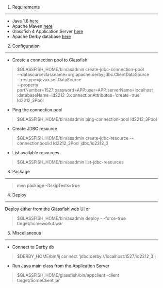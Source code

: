  1. Requirements
--------------------
 * Java 1.8 [here](http://www.oracle.com/technetwork/java/javase/downloads/index.html)
 * Apache Maven [here](https://maven.apache.org/)
 * Glassfish 4 Application Server [here](https://glassfish.java.net/)
 * Apache Derby database [here](https://db.apache.org/derby/)

 2. Configuration
--------------------
* Create a connection pool to Glassfish

> $GLASSFISH_HOME/bin/asadmin create-jdbc-connection-pool \
> --datasourceclassname=org.apache.derby.jdbc.ClientDataSource \
> --restype=javax.sql.DataSource \
> --property portNumber=1527:password=APP:user=APP:serverName=localhost 
> :databaseName=id2212_3:connectionAttributes='create\=true' Id2212_3Pool

* Ping the connection pool
> $GLASSFISH_HOME/bin/asadmin ping-connection-pool Id2212_3Pool

* Create JDBC resource
> $GLASSFISH_HOME/bin/asadmin create-jdbc-resource --connectionpoolid Id2212_3Pool jdbc/id2212_3

* List available resources
> $GLASSFISH_HOME/bin/asadmin list-jdbc-resources

 3. Package
-------------
> mvn package -DskipTests=true

 4. Deploy
------------
Deploy either from the Glassfish web UI or
> $GLASSFISH_HOME/bin/asadmin deploy - -force-true target/homework3.war

5. Miscellaneous
--------------------
* Connect to Derby db
> $DERBY_HOME/bin/ij
> connect 'jdbc:derby://localhost:1527/id2212_3';

* Run Java main class from the Application Server
> $GLASSFISH_HOME/glassfish/bin/appclient -client target/SomeClient.jar
